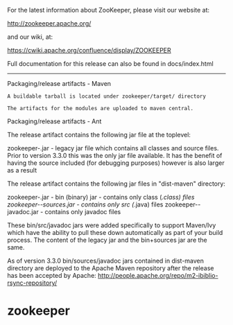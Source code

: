 For the latest information about ZooKeeper, please visit our website at:

   http://zookeeper.apache.org/

and our wiki, at:

   https://cwiki.apache.org/confluence/display/ZOOKEEPER

Full documentation for this release can also be found in docs/index.html

---------------------------
Packaging/release artifacts - Maven

    A buildable tarball is located under zookeeper/target/ directory

    The artifacts for the modules are uploaded to maven central.


Packaging/release artifacts - Ant

The release artifact contains the following jar file at the toplevel:

zookeeper-<version>.jar         - legacy jar file which contains all classes
                                  and source files. Prior to version 3.3.0 this
                                  was the only jar file available. It has the 
                                  benefit of having the source included (for
                                  debugging purposes) however is also larger as
                                  a result

The release artifact contains the following jar files in "dist-maven" directory:

zookeeper-<version>.jar         - bin (binary) jar - contains only class (*.class) files
zookeeper-<version>-sources.jar - contains only src (*.java) files
zookeeper-<version>-javadoc.jar - contains only javadoc files

These bin/src/javadoc jars were added specifically to support Maven/Ivy which have 
the ability to pull these down automatically as part of your build process. 
The content of the legacy jar and the bin+sources jar are the same.

As of version 3.3.0 bin/sources/javadoc jars contained in dist-maven directory
are deployed to the Apache Maven repository after the release has been accepted
by Apache:
  http://people.apache.org/repo/m2-ibiblio-rsync-repository/
# zookeeper
